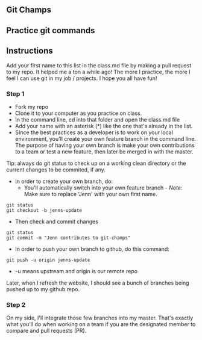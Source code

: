 ## Git Champs
## Practice git commands
## Instructions
Add your first name to this list in the class.md file by making a pull request to my repo. It helped me a ton a while ago! The more I practice, the more I feel I can use git in my job / projects. I hope you all have fun! 

### Step 1
- Fork my repo
- Clone it to your computer as you practice on class.
- In the command line, cd into that folder and open the class.md file
- Add your name with an asterisk (*) like the one that's already in the list.
- SInce the best practices as a developer is to work on your local environment, you'll create your own feature branch in the command line. The purpose of having your own branch is make your own contributions to a team or test a new feature, then later be merged in with the master.

Tip: always do git status to check up on a working clean directory or the current changes to be commited, if any.

- In order to create your own branch, do:
    - You'll automatically switch into your own feature branch - *Note:* Make sure to replace 'Jenn' with your own first name.
```
git status
git checkout -b jenns-update
```
- Then check and commit changes
```
git status
git commit -m "Jenn contributes to git-champs"
```

- In order to push your own branch to github, do this command:

```
git push -u origin jenns-update
```
- -u means upstream and origin is our remote repo

Later, when I refresh the website, I should see a bunch of branches being pushed up to my github repo.

### Step 2
On my side, I'll integrate those few branches into my master. That's exactly what you'll do when working on a team if you are the designated member to compare and pull requests (PR).





